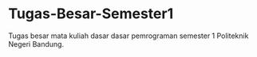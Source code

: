 # Tugas-Besar-Semester1
Tugas besar mata kuliah dasar dasar pemrograman semester 1 Politeknik Negeri Bandung.
